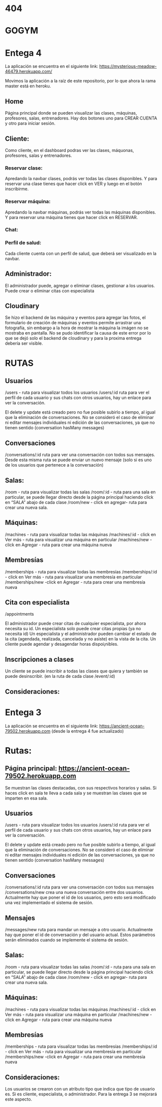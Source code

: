 # 404

# GOGYM
# Entega 4
La aplicación se encuentra en el siguiente link: https://mysterious-meadow-46479.herokuapp.com/

Movimos la aplicación a la raíz de este repositorio, por lo que ahora la rama master está en heroku.

## Home

Página principal donde se pueden visualizar las clases, máquinas, profesores, salas, entrenadores.
Hay dos botones uno para CREAR CUENTA y otro para iniciar sesión.


## Cliente:
Como cliente, en el dashboard podras ver las clases, máquonas, profesores, salas y entrenadores.

### Reservar clase:
 Apredando la navbar clases, podrás ver todas las clases disponibles.  Y para reservar una clase tienes que hacer click en VER y luego en el botón inscribirme.
 ### Reservar máquina:
 Apredando la navbar máquinas, podrás ver todas las máquinas disponibles.  Y para reservar una máquina tienes que hacer click en RESERVAR.
 ### Chat:
 ### Perfil de salud:
  Cada cliente cuenta con un perfil de salud, que deberá ser visualizado en la navbar.
 
 ## Administrador:

El administrador puede, agregar o eliminar clases, gestionar a los usuarios.
Puede crear o eliminar citas con especialista



## Cloudinary

Se hizo el backend de las máquina y eventos para agregar las fotos, el formulario de creación de máquinas y eventos permite arrastrar una fotografía, sin embargo a la hora de mostrar la máquina la imágen no se mostraba en pantalla. No se pudo identificar la causa de este error por lo que se dejó solo el backend de cloudinary y para la proxima entrega debería ser visible.


# RUTAS 
## Usuarios
/users - ruta para visualizar todos los usuarios
/users/:id ruta para ver el perfil de cada usuario y sus chats con otros usuarios, hay un enlace para ver la conversación.

El delete y update está creado pero no fue posible subirlo a tiempo, al igual que la eliminación de conversaciones. No se consideró el caso de eliminar ni editar mensajes individuales ni edición de las conversaciones, ya que no tienen sentido (conversation hasMany messages)


## Conversaciones
/conversations/:id ruta para ver una conversación con todos sus mensajes. Desde esta misma ruta se puede enviar un nuevo mensaje (solo si es uno de los usuarios que pertenece a la conversación) 


## Salas:
/room - ruta para visualizar todas las salas
/room/:id - ruta para una sala en particular, se puede llegar directo desde la página principal haciendo click en “SALA” abajo de cada clase
/room/new - click en agregar- ruta para crear una nueva sala.


## Máquinas:
/machines - ruta para visualizar todas las máquinas
/machines/:id - click en Ver más - ruta para visualizar una máquina en particular
/machines/new -click en Agregar - ruta para crear una máquina nueva



## Membresías
/memberships - ruta para visualizar todas las membresías
/memberships/:id - click en Ver más - ruta para visualizar una membresía en particular
/memberships/new -click en Agregar - ruta para crear una membresía nueva

## Cita con especialista
/appointments

El administrador puede crear citas de cualquier especialista, por ahora necesita su id.
Un especialista solo puede crear citas propias (ya no necesita id)
Un especialista y el administrador pueden cambiar el estado de la cita (agendada, realizada, cancelada y no asiste) en la vista de la cita.
Un cliente puede agendar y desagendar horas dispoi¡nibles.

## Inscripciones a clases
Un cliente se puede inscribir a todas las clases que quiera y también se puede desinscribir. (en la ruta de cada clase /event/:id)

## Consideraciones:




# Entega 3
La aplicación se encuentra en el siguiente link: https://ancient-ocean-79502.herokuapp.com (desde la entrega 4 fue actualizado)


# Rutas:
## Página principal: https://ancient-ocean-79502.herokuapp.com
Se muestran las clases destacadas, con sus respectivos horarios y salas. Si haces click en sala te lleva a cada sala y se muestran las clases que se imparten en esa sala.

## Usuarios
/users - ruta para visualizar todos los usuarios
/users/:id ruta para ver el perfil de cada usuario y sus chats con otros usuarios, hay un enlace para ver la conversación.

El delete y update está creado pero no fue posible subirlo a tiempo, al igual que la eliminación de conversaciones. No se consideró el caso de eliminar ni editar mensajes individuales ni edición de las conversaciones, ya que no tienen sentido (conversation hasMany messages)


## Conversaciones
/conversations/:id ruta para ver una conversación con todos sus mensajes
/conversations/new crea una nueva conversación entre dos usuarios. Actualmente hay que poner el id de los usuarios, pero esto será modificado una vez implementado el sistema de sesión.

## Mensajes
/messages/new ruta para mandar un mensaje a otro usuario. Actualmente hay que poner el id de conversación y del usuario actual. Estos parámetros serán eliminados cuando se implemente el sistema de sesión.

## Salas:
/room - ruta para visualizar todas las salas
/room/:id - ruta para una sala en particular, se puede llegar directo desde la página principal haciendo click en “SALA” abajo de cada clase
/room/new - click en agregar- ruta para crear una nueva sala.


## Máquinas:
/machines - ruta para visualizar todas las máquinas
/machines/:id - click en Ver más - ruta para visualizar una máquina en particular
/machines/new -click en Agregar - ruta para crear una máquina nueva

## Membresías
/memberships - ruta para visualizar todas las membresías
/memberships/:id - click en Ver más - ruta para visualizar una membresía en particular
/memberships/new -click en Agregar - ruta para crear una membresía nueva

## Consideraciones:

Los usuarios se crearon con un atributo tipo que indica que tipo de usuario es. Si es cliente, especialista, o administrador. Para la entrega 3 se mejorará este aspecto.

